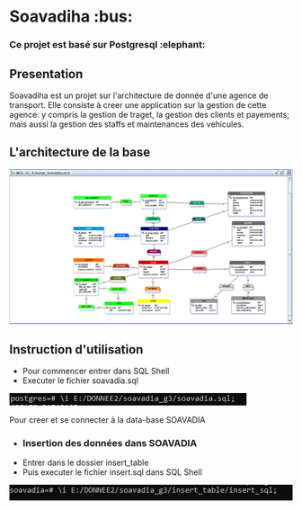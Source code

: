 <h1>Soavadiha :bus:</h1>
<h3>Ce projet est basé sur Postgresql :elephant:</h3>
<h2>Presentation</h2>
<p>Soavadiha est un projet sur l'architecture de donnée d'une agence de transport. Elle consiste
à creer une application sur la gestion de cette agence: y compris la gestion de traget, la gestion
des clients et payements; mais aussi la gestion des staffs et maintenances des vehicules.</p>
<h2>L'architecture de la base</h2>
<img src="/img_of_dataBase/Soavadia.PNG">
<h2>Instruction d'utilisation</h2>
<ul>
    <li>Pour commencer entrer dans SQL Shell</li>
    <li>Executer le fichier soavadia.sql</li>
</ul>
<img src="/img_of_dataBase/execution_cmd.PNG">
<p>Pour creer et se connecter à la data-base SOAVADIA</p>

<ul>
    <li><h3>Insertion des données dans SOAVADIA</h3></li>
    <li>Entrer dans le dossier insert_table</li>
    <li>Puis executer le fichier insert.sql dans SQL Shell</li>
</ul>
<img src="/img_of_dataBase/insertion_cmd.PNG">